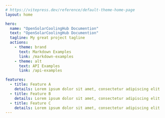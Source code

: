 ```yaml
---
# https://vitepress.dev/reference/default-theme-home-page
layout: home

hero:
  name: "OpenSolarCoolingHub Documention"
  text: "OpenSolarCoolingHub Documention"
  tagline: My great project tagline
  actions:
    - theme: brand
      text: Markdown Examples
      link: /markdown-examples
    - theme: alt
      text: API Examples
      link: /api-examples

features:
  - title: Feature A
    details: Lorem ipsum dolor sit amet, consectetur adipiscing elit
  - title: Feature B
    details: Lorem ipsum dolor sit amet, consectetur adipiscing elit
  - title: Feature C
    details: Lorem ipsum dolor sit amet, consectetur adipiscing elit
---
```

